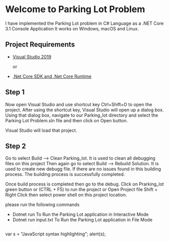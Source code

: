 # Welcome to Parking Lot Problem
I have implemented the Parking Lot problem in C# Language as a .NET Core 3.1 Console Application
It works on Windows, macOS and Linux.
## Project Requirements
* [Visual Studio 2019](https://visualstudio.microsoft.com/downloads/) 
  
  or
* [.Net Core SDK and .Net Core Runtime](https://dotnet.microsoft.com/download)
## Step 1
  Now open Visual Studio  and use shortcut key Ctrl+Shift+O to open the project. After using the shortcut key, Visual Studio will open up a dialog box. Using that dialog box, navigate to our Parking_lot  directory and select the Parking Lot Problem.sln file and then click on Open button.
  
  Visual Studio will load that project. 
## Step 2
Go to select Build --> Clean Parking_lot. It is used to clean all debugging files on this project
Then again go to select Build --> Rebuild Solution. It is used to create new debugg file.
If there are no issues found in this building process. The building process is successfully completed.

  Once build process is completed then go to the debug. Click on Prarking_lot green button or (CTRL + F5) to run the project or Open Project file Shift + Right Click then select power shell on this project location.
  
please run the following commands
* Dotnet run To Run the Parking Lot application in Interactive Mode
* Dotnet run input.txt To Run the Parking Lot application in File Mode
  ```c#
var s = "JavaScript syntax highlighting";
alert(s);
```
